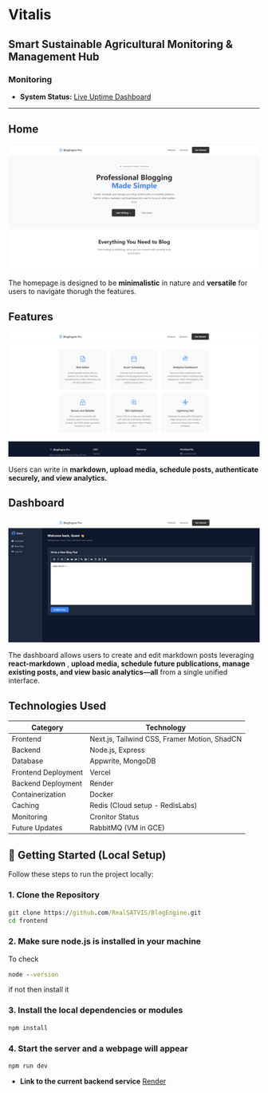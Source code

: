 #  Vitalis

## Smart Sustainable Agricultural Monitoring & Management Hub 
### Monitoring

- **System Status:** [Live Uptime Dashboard](https://blogengine.cronitorstatus.com/)

---

## Home
![Home](https://raw.githubusercontent.com/RealSATVIS/BlogEngine/refs/heads/master/shots/1.png)



The homepage is designed to be **minimalistic** in nature and **versatile** for users to navigate thorugh the features.

## Features
![Features](https://raw.githubusercontent.com/RealSATVIS/BlogEngine/refs/heads/master/shots/2.png)


Users can write in **markdown, upload media, schedule posts, authenticate securely, and view analytics.** 


## Dashboard
![Dashboard](https://raw.githubusercontent.com/RealSATVIS/BlogEngine/refs/heads/master/shots/3.png)


The dashboard allows users to create and edit markdown posts leveraging **react-markdown** , **upload media, schedule future publications, manage existing posts, and view basic analytics—all** from a single unified interface.



## Technologies Used

| Category          | Technology                                |
|-------------------|-------------------------------------------|
| Frontend          | Next.js, Tailwind CSS, Framer Motion, ShadCN|
| Backend           | Node.js, Express                          |
| Database          | Appwrite, MongoDB                         |
| Frontend Deployment        | Vercel                                    |
| Backend Deployment| Render                                    |
| Containerization  | Docker                                    |
| Caching           | Redis (Cloud setup - RedisLabs)           |
| Monitoring        | Cronitor Status                  |
| Future Updates    | RabbitMQ (VM in GCE)                      |

## 🚀 Getting Started (Local Setup)

Follow these steps to run the project locally:

### 1. Clone the Repository

```cmd
git clone https://github.com/RealSATVIS/BlogEngine.git
cd frontend
```

### 2. Make sure node.js is installed in your machine
To check
```cmd
node --version
```
if not then install it 

### 3. Install the local dependencies or modules

```cmd
npm install
```
### 4. Start the server and a webpage will appear

```cmd
npm run dev
```
- **Link to the current backend service** [Render](https://blog-backend-38ol.onrender.com/)
